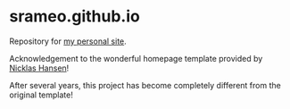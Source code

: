# srameo.github.io
Repository for [my personal site](https://srameo.github.io/).

Acknowledgement to the wonderful homepage template provided by [Nicklas Hansen](https://nicklashansen.github.io/)!

After several years, this project has become completely different from the original template!